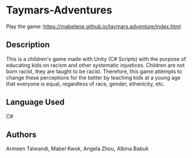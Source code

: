 # Taymars-Adventures

Play the game: https://mabelene.github.io/taymars.adventure/index.html

## Description
This is a children's game made with Unity (C# Scripts) with the purpose of educating kids on racism and other systematic injustices. Children are not born racist, they are taught to be racist. Therefore, this game attempts to change these perceptions for the better by teaching kids at a young age that everyone is equal, regardless of race, gender, ethenicity, etc. 

## Language Used
C#


## Authors
Armeen Talwandi, 
Mabel Kwok, 
Angela Zhou, 
Albina Babuk

